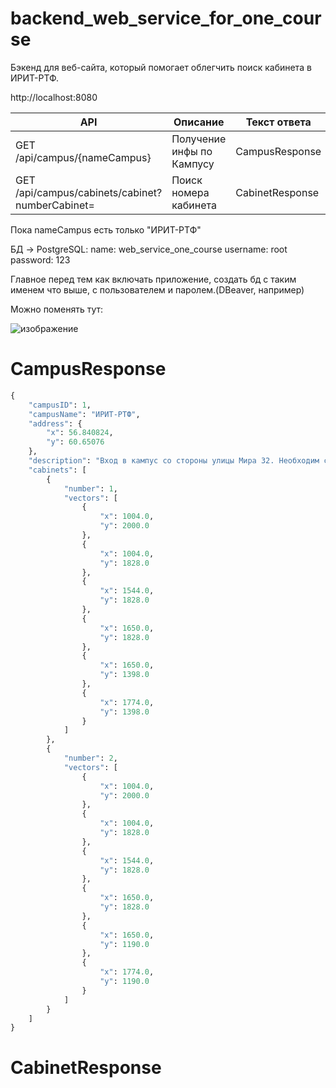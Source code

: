 # backend_web_service_for_one_course
Бэкенд для веб-сайта, который помогает облегчить поиск кабинета в ИРИТ-РТФ. 

http://localhost:8080

| API | Описание | Текст ответа |
| --- | -------- | ------------ |
| GET /api/campus/{nameCampus} | Получение инфы по Кампусу | CampusResponse |
| GET /api/campus/cabinets/cabinet?numberCabinet= | Поиск номера кабинета | CabinetResponse |

Пока nameCampus есть только "ИРИТ-РТФ"

БД -> PostgreSQL:
  name: web_service_one_course
  username: root
  password: 123

Главное перед тем как включать приложение, создать бд с таким именем что выше, с пользователем и паролем.(DBeaver, например)

Можно поменять тут:

![изображение](https://github.com/YaEtoTui/backend_web_service_for_one_course/assets/102538132/d9e2a15c-e437-47a8-ab92-389bfc91c4f7)


# CampusResponse

```py
{
    "campusID": 1,
    "campusName": "ИРИТ-РТФ",
    "address": {
        "x": 56.840824,
        "y": 60.65076
    },
    "description": "Вход в кампус со стороны улицы Мира 32. Необходим студенческий и пропуск",
    "cabinets": [
        {
            "number": 1,
            "vectors": [
                {
                    "x": 1004.0,
                    "y": 2000.0
                },
                {
                    "x": 1004.0,
                    "y": 1828.0
                },
                {
                    "x": 1544.0,
                    "y": 1828.0
                },
                {
                    "x": 1650.0,
                    "y": 1828.0
                },
                {
                    "x": 1650.0,
                    "y": 1398.0
                },
                {
                    "x": 1774.0,
                    "y": 1398.0
                }
            ]
        },
        {
            "number": 2,
            "vectors": [
                {
                    "x": 1004.0,
                    "y": 2000.0
                },
                {
                    "x": 1004.0,
                    "y": 1828.0
                },
                {
                    "x": 1544.0,
                    "y": 1828.0
                },
                {
                    "x": 1650.0,
                    "y": 1828.0
                },
                {
                    "x": 1650.0,
                    "y": 1190.0
                },
                {
                    "x": 1774.0,
                    "y": 1190.0
                }
            ]
        }
    ]
}
```

# CabinetResponse

```py

```
